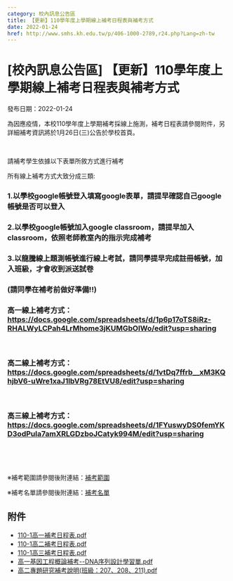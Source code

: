 ```yaml
---
category: 校內訊息公告區
title: 【更新】110學年度上學期線上補考日程表與補考方式
date: 2022-01-24
href: http://www.smhs.kh.edu.tw/p/406-1000-2789,r24.php?Lang=zh-tw
---
```


# [校內訊息公告區] 【更新】110學年度上學期線上補考日程表與補考方式
發布日期：2022-01-24

<div><div></div><div><p>為因應疫情，本校110學年度上學期補考採線上施測，補考日程表請參閱附件，另詳細補考資訊將於1月26日(三)公告於學校首頁。<p> <p>請補考學生依據以下表單所敘方式進行補考<p>所有線上補考方式大致分成三類:<h3>1.以學校google帳號登入填寫google表單，請提早確認自己google帳號是否可以登入</h3><h3>2.以學校google帳號加入google classroom，請提早加入classroom，依照老師教室內的指示完成補考</h3><h3>3.以龍騰線上題測帳號進行線上考試，請同學提早完成註冊帳號，加入班級，才會收到派送試卷</h3><h3>(請同學在補考前做好準備!!)</h3><h3>高一線上補考方式：<a href=https://docs.google.com/spreadsheets/d/1p6p17oTS8iRz-RHALWyLCPah4LrMhome3jKUMGbOIWo/edit?usp=sharing target=_blank>https://docs.google.com/spreadsheets/d/1p6p17oTS8iRz-RHALWyLCPah4LrMhome3jKUMGbOIWo/edit?usp=sharing</a></h3><p> <h3>高二線上補考方式：<a href=https://docs.google.com/spreadsheets/d/1vtDq7ffrb__xM3KQhjbV6-uWre1xaJ1lbVRg78EtVU8/edit?usp=sharing target=_blank>https://docs.google.com/spreadsheets/d/1vtDq7ffrb__xM3KQhjbV6-uWre1xaJ1lbVRg78EtVU8/edit?usp=sharing</a></h3><p> <h3>高三線上補考方式：<a href=https://docs.google.com/spreadsheets/d/1FYuswyDS0femYKD3odPula7amXRLGDzboJCatyk994M/edit?usp=sharing target=_blank>https://docs.google.com/spreadsheets/d/1FYuswyDS0femYKD3odPula7amXRLGDzboJCatyk994M/edit?usp=sharing</a></h3><p> <p> <p>※補考範圍請參閱後附連結：<a href=https://www.smhs.kh.edu.tw/p/406-1000-2765,r24.php?Lang=zh-tw><span>補考範圍</span></a><p>※補考名單請參閱後附連結：<a href=https://www.smhs.kh.edu.tw/p/406-1000-2790,r24.php><span>補考名單</span></a></div></div>

## 附件
- [110-1高一補考日程表.pdf](https://www.smhs.kh.edu.tw/var/file/0/1000/attach/73/pta_2477_5183337_04796.pdf)
- [110-1高二補考日程表.pdf](https://www.smhs.kh.edu.tw/var/file/0/1000/attach/73/pta_2492_7745326_75680.pdf)
- [110-1高三補考日程表.pdf](https://www.smhs.kh.edu.tw/var/file/0/1000/attach/73/pta_2493_3625655_75812.pdf)
- [高一基因工程概論補考--DNA序列設計學習單.pdf](https://www.smhs.kh.edu.tw/var/file/0/1000/attach/73/pta_2494_7241370_75812.pdf)
- [高二專題研究補考說明(班級：207、208、211).pdf](https://www.smhs.kh.edu.tw/var/file/0/1000/attach/73/pta_2495_9446179_75812.pdf)
